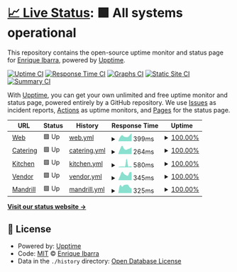 # [📈 Live Status](https://enrique-ibarra.github.io/rh-v2): <!--live status--> **🟩 All systems operational**

This repository contains the open-source uptime monitor and status page for [Enrique Ibarra](https://enrique-ibarra.github.io/rh-v2), powered by [Upptime](https://github.com/upptime/upptime).

[![Uptime CI](https://github.com/enrique-ibarra/rh-v2/workflows/Uptime%20CI/badge.svg)](https://github.com/enrique-ibarra/rh-v2/actions?query=workflow%3A%22Uptime+CI%22)
[![Response Time CI](https://github.com/enrique-ibarra/rh-v2/workflows/Response%20Time%20CI/badge.svg)](https://github.com/enrique-ibarra/rh-v2/actions?query=workflow%3A%22Response+Time+CI%22)
[![Graphs CI](https://github.com/enrique-ibarra/rh-v2/workflows/Graphs%20CI/badge.svg)](https://github.com/enrique-ibarra/rh-v2/actions?query=workflow%3A%22Graphs+CI%22)
[![Static Site CI](https://github.com/enrique-ibarra/rh-v2/workflows/Static%20Site%20CI/badge.svg)](https://github.com/enrique-ibarra/rh-v2/actions?query=workflow%3A%22Static+Site+CI%22)
[![Summary CI](https://github.com/enrique-ibarra/rh-v2/workflows/Summary%20CI/badge.svg)](https://github.com/enrique-ibarra/rh-v2/actions?query=workflow%3A%22Summary+CI%22)

With [Upptime](https://upptime.js.org), you can get your own unlimited and free uptime monitor and status page, powered entirely by a GitHub repository. We use [Issues](https://github.com/enrique-ibarra/rh-v2/issues) as incident reports, [Actions](https://github.com/enrique-ibarra/rh-v2/actions) as uptime monitors, and [Pages](https://enrique-ibarra.github.io/rh-v2) for the status page.

<!--start: status pages-->
<!-- This summary is generated by Upptime (https://github.com/upptime/upptime) -->
<!-- Do not edit this manually, your changes will be overwritten -->
<!-- prettier-ignore -->
| URL | Status | History | Response Time | Uptime |
| --- | ------ | ------- | ------------- | ------ |
| <img alt="" src="https://roaminghunger.com/favicon.ico" height="13"> [Web](https://roaminghunger.com) | 🟩 Up | [web.yml](https://github.com/enrique-ibarra/rh-v2/commits/HEAD/history/web.yml) | <details><summary><img alt="Response time graph" src="./graphs/web/response-time-week.png" height="20"> 399ms</summary><br><a href="https://enrique-ibarra.github.io/rh-v2/history/web"><img alt="Response time 327" src="https://img.shields.io/endpoint?url=https%3A%2F%2Fraw.githubusercontent.com%2Fenrique-ibarra%2Frh-v2%2FHEAD%2Fapi%2Fweb%2Fresponse-time.json"></a><br><a href="https://enrique-ibarra.github.io/rh-v2/history/web"><img alt="24-hour response time 615" src="https://img.shields.io/endpoint?url=https%3A%2F%2Fraw.githubusercontent.com%2Fenrique-ibarra%2Frh-v2%2FHEAD%2Fapi%2Fweb%2Fresponse-time-day.json"></a><br><a href="https://enrique-ibarra.github.io/rh-v2/history/web"><img alt="7-day response time 399" src="https://img.shields.io/endpoint?url=https%3A%2F%2Fraw.githubusercontent.com%2Fenrique-ibarra%2Frh-v2%2FHEAD%2Fapi%2Fweb%2Fresponse-time-week.json"></a><br><a href="https://enrique-ibarra.github.io/rh-v2/history/web"><img alt="30-day response time 350" src="https://img.shields.io/endpoint?url=https%3A%2F%2Fraw.githubusercontent.com%2Fenrique-ibarra%2Frh-v2%2FHEAD%2Fapi%2Fweb%2Fresponse-time-month.json"></a><br><a href="https://enrique-ibarra.github.io/rh-v2/history/web"><img alt="1-year response time 327" src="https://img.shields.io/endpoint?url=https%3A%2F%2Fraw.githubusercontent.com%2Fenrique-ibarra%2Frh-v2%2FHEAD%2Fapi%2Fweb%2Fresponse-time-year.json"></a></details> | <details><summary><a href="https://enrique-ibarra.github.io/rh-v2/history/web">100.00%</a></summary><a href="https://enrique-ibarra.github.io/rh-v2/history/web"><img alt="All-time uptime 99.95%" src="https://img.shields.io/endpoint?url=https%3A%2F%2Fraw.githubusercontent.com%2Fenrique-ibarra%2Frh-v2%2FHEAD%2Fapi%2Fweb%2Fuptime.json"></a><br><a href="https://enrique-ibarra.github.io/rh-v2/history/web"><img alt="24-hour uptime 100.00%" src="https://img.shields.io/endpoint?url=https%3A%2F%2Fraw.githubusercontent.com%2Fenrique-ibarra%2Frh-v2%2FHEAD%2Fapi%2Fweb%2Fuptime-day.json"></a><br><a href="https://enrique-ibarra.github.io/rh-v2/history/web"><img alt="7-day uptime 100.00%" src="https://img.shields.io/endpoint?url=https%3A%2F%2Fraw.githubusercontent.com%2Fenrique-ibarra%2Frh-v2%2FHEAD%2Fapi%2Fweb%2Fuptime-week.json"></a><br><a href="https://enrique-ibarra.github.io/rh-v2/history/web"><img alt="30-day uptime 100.00%" src="https://img.shields.io/endpoint?url=https%3A%2F%2Fraw.githubusercontent.com%2Fenrique-ibarra%2Frh-v2%2FHEAD%2Fapi%2Fweb%2Fuptime-month.json"></a><br><a href="https://enrique-ibarra.github.io/rh-v2/history/web"><img alt="1-year uptime 99.95%" src="https://img.shields.io/endpoint?url=https%3A%2F%2Fraw.githubusercontent.com%2Fenrique-ibarra%2Frh-v2%2FHEAD%2Fapi%2Fweb%2Fuptime-year.json"></a></details>
| <img alt="" src="https://catering.roaminghunger.com/favicon.ico" height="13"> [Catering](https://catering.roaminghunger.com) | 🟩 Up | [catering.yml](https://github.com/enrique-ibarra/rh-v2/commits/HEAD/history/catering.yml) | <details><summary><img alt="Response time graph" src="./graphs/catering/response-time-week.png" height="20"> 264ms</summary><br><a href="https://enrique-ibarra.github.io/rh-v2/history/catering"><img alt="Response time 243" src="https://img.shields.io/endpoint?url=https%3A%2F%2Fraw.githubusercontent.com%2Fenrique-ibarra%2Frh-v2%2FHEAD%2Fapi%2Fcatering%2Fresponse-time.json"></a><br><a href="https://enrique-ibarra.github.io/rh-v2/history/catering"><img alt="24-hour response time 297" src="https://img.shields.io/endpoint?url=https%3A%2F%2Fraw.githubusercontent.com%2Fenrique-ibarra%2Frh-v2%2FHEAD%2Fapi%2Fcatering%2Fresponse-time-day.json"></a><br><a href="https://enrique-ibarra.github.io/rh-v2/history/catering"><img alt="7-day response time 264" src="https://img.shields.io/endpoint?url=https%3A%2F%2Fraw.githubusercontent.com%2Fenrique-ibarra%2Frh-v2%2FHEAD%2Fapi%2Fcatering%2Fresponse-time-week.json"></a><br><a href="https://enrique-ibarra.github.io/rh-v2/history/catering"><img alt="30-day response time 246" src="https://img.shields.io/endpoint?url=https%3A%2F%2Fraw.githubusercontent.com%2Fenrique-ibarra%2Frh-v2%2FHEAD%2Fapi%2Fcatering%2Fresponse-time-month.json"></a><br><a href="https://enrique-ibarra.github.io/rh-v2/history/catering"><img alt="1-year response time 243" src="https://img.shields.io/endpoint?url=https%3A%2F%2Fraw.githubusercontent.com%2Fenrique-ibarra%2Frh-v2%2FHEAD%2Fapi%2Fcatering%2Fresponse-time-year.json"></a></details> | <details><summary><a href="https://enrique-ibarra.github.io/rh-v2/history/catering">100.00%</a></summary><a href="https://enrique-ibarra.github.io/rh-v2/history/catering"><img alt="All-time uptime 99.95%" src="https://img.shields.io/endpoint?url=https%3A%2F%2Fraw.githubusercontent.com%2Fenrique-ibarra%2Frh-v2%2FHEAD%2Fapi%2Fcatering%2Fuptime.json"></a><br><a href="https://enrique-ibarra.github.io/rh-v2/history/catering"><img alt="24-hour uptime 100.00%" src="https://img.shields.io/endpoint?url=https%3A%2F%2Fraw.githubusercontent.com%2Fenrique-ibarra%2Frh-v2%2FHEAD%2Fapi%2Fcatering%2Fuptime-day.json"></a><br><a href="https://enrique-ibarra.github.io/rh-v2/history/catering"><img alt="7-day uptime 100.00%" src="https://img.shields.io/endpoint?url=https%3A%2F%2Fraw.githubusercontent.com%2Fenrique-ibarra%2Frh-v2%2FHEAD%2Fapi%2Fcatering%2Fuptime-week.json"></a><br><a href="https://enrique-ibarra.github.io/rh-v2/history/catering"><img alt="30-day uptime 100.00%" src="https://img.shields.io/endpoint?url=https%3A%2F%2Fraw.githubusercontent.com%2Fenrique-ibarra%2Frh-v2%2FHEAD%2Fapi%2Fcatering%2Fuptime-month.json"></a><br><a href="https://enrique-ibarra.github.io/rh-v2/history/catering"><img alt="1-year uptime 99.95%" src="https://img.shields.io/endpoint?url=https%3A%2F%2Fraw.githubusercontent.com%2Fenrique-ibarra%2Frh-v2%2FHEAD%2Fapi%2Fcatering%2Fuptime-year.json"></a></details>
| <img alt="" src="https://kitchen.roaminghunger.com/favicon.ico" height="13"> [Kitchen](https://kitchen.roaminghunger.com) | 🟩 Up | [kitchen.yml](https://github.com/enrique-ibarra/rh-v2/commits/HEAD/history/kitchen.yml) | <details><summary><img alt="Response time graph" src="./graphs/kitchen/response-time-week.png" height="20"> 580ms</summary><br><a href="https://enrique-ibarra.github.io/rh-v2/history/kitchen"><img alt="Response time 255" src="https://img.shields.io/endpoint?url=https%3A%2F%2Fraw.githubusercontent.com%2Fenrique-ibarra%2Frh-v2%2FHEAD%2Fapi%2Fkitchen%2Fresponse-time.json"></a><br><a href="https://enrique-ibarra.github.io/rh-v2/history/kitchen"><img alt="24-hour response time 236" src="https://img.shields.io/endpoint?url=https%3A%2F%2Fraw.githubusercontent.com%2Fenrique-ibarra%2Frh-v2%2FHEAD%2Fapi%2Fkitchen%2Fresponse-time-day.json"></a><br><a href="https://enrique-ibarra.github.io/rh-v2/history/kitchen"><img alt="7-day response time 580" src="https://img.shields.io/endpoint?url=https%3A%2F%2Fraw.githubusercontent.com%2Fenrique-ibarra%2Frh-v2%2FHEAD%2Fapi%2Fkitchen%2Fresponse-time-week.json"></a><br><a href="https://enrique-ibarra.github.io/rh-v2/history/kitchen"><img alt="30-day response time 329" src="https://img.shields.io/endpoint?url=https%3A%2F%2Fraw.githubusercontent.com%2Fenrique-ibarra%2Frh-v2%2FHEAD%2Fapi%2Fkitchen%2Fresponse-time-month.json"></a><br><a href="https://enrique-ibarra.github.io/rh-v2/history/kitchen"><img alt="1-year response time 255" src="https://img.shields.io/endpoint?url=https%3A%2F%2Fraw.githubusercontent.com%2Fenrique-ibarra%2Frh-v2%2FHEAD%2Fapi%2Fkitchen%2Fresponse-time-year.json"></a></details> | <details><summary><a href="https://enrique-ibarra.github.io/rh-v2/history/kitchen">100.00%</a></summary><a href="https://enrique-ibarra.github.io/rh-v2/history/kitchen"><img alt="All-time uptime 99.95%" src="https://img.shields.io/endpoint?url=https%3A%2F%2Fraw.githubusercontent.com%2Fenrique-ibarra%2Frh-v2%2FHEAD%2Fapi%2Fkitchen%2Fuptime.json"></a><br><a href="https://enrique-ibarra.github.io/rh-v2/history/kitchen"><img alt="24-hour uptime 100.00%" src="https://img.shields.io/endpoint?url=https%3A%2F%2Fraw.githubusercontent.com%2Fenrique-ibarra%2Frh-v2%2FHEAD%2Fapi%2Fkitchen%2Fuptime-day.json"></a><br><a href="https://enrique-ibarra.github.io/rh-v2/history/kitchen"><img alt="7-day uptime 100.00%" src="https://img.shields.io/endpoint?url=https%3A%2F%2Fraw.githubusercontent.com%2Fenrique-ibarra%2Frh-v2%2FHEAD%2Fapi%2Fkitchen%2Fuptime-week.json"></a><br><a href="https://enrique-ibarra.github.io/rh-v2/history/kitchen"><img alt="30-day uptime 100.00%" src="https://img.shields.io/endpoint?url=https%3A%2F%2Fraw.githubusercontent.com%2Fenrique-ibarra%2Frh-v2%2FHEAD%2Fapi%2Fkitchen%2Fuptime-month.json"></a><br><a href="https://enrique-ibarra.github.io/rh-v2/history/kitchen"><img alt="1-year uptime 99.95%" src="https://img.shields.io/endpoint?url=https%3A%2F%2Fraw.githubusercontent.com%2Fenrique-ibarra%2Frh-v2%2FHEAD%2Fapi%2Fkitchen%2Fuptime-year.json"></a></details>
| <img alt="" src="https://vendor.roaminghunger.com/favicon.ico" height="13"> [Vendor](https://vendor.roaminghunger.com) | 🟩 Up | [vendor.yml](https://github.com/enrique-ibarra/rh-v2/commits/HEAD/history/vendor.yml) | <details><summary><img alt="Response time graph" src="./graphs/vendor/response-time-week.png" height="20"> 345ms</summary><br><a href="https://enrique-ibarra.github.io/rh-v2/history/vendor"><img alt="Response time 282" src="https://img.shields.io/endpoint?url=https%3A%2F%2Fraw.githubusercontent.com%2Fenrique-ibarra%2Frh-v2%2FHEAD%2Fapi%2Fvendor%2Fresponse-time.json"></a><br><a href="https://enrique-ibarra.github.io/rh-v2/history/vendor"><img alt="24-hour response time 408" src="https://img.shields.io/endpoint?url=https%3A%2F%2Fraw.githubusercontent.com%2Fenrique-ibarra%2Frh-v2%2FHEAD%2Fapi%2Fvendor%2Fresponse-time-day.json"></a><br><a href="https://enrique-ibarra.github.io/rh-v2/history/vendor"><img alt="7-day response time 345" src="https://img.shields.io/endpoint?url=https%3A%2F%2Fraw.githubusercontent.com%2Fenrique-ibarra%2Frh-v2%2FHEAD%2Fapi%2Fvendor%2Fresponse-time-week.json"></a><br><a href="https://enrique-ibarra.github.io/rh-v2/history/vendor"><img alt="30-day response time 288" src="https://img.shields.io/endpoint?url=https%3A%2F%2Fraw.githubusercontent.com%2Fenrique-ibarra%2Frh-v2%2FHEAD%2Fapi%2Fvendor%2Fresponse-time-month.json"></a><br><a href="https://enrique-ibarra.github.io/rh-v2/history/vendor"><img alt="1-year response time 282" src="https://img.shields.io/endpoint?url=https%3A%2F%2Fraw.githubusercontent.com%2Fenrique-ibarra%2Frh-v2%2FHEAD%2Fapi%2Fvendor%2Fresponse-time-year.json"></a></details> | <details><summary><a href="https://enrique-ibarra.github.io/rh-v2/history/vendor">100.00%</a></summary><a href="https://enrique-ibarra.github.io/rh-v2/history/vendor"><img alt="All-time uptime 99.95%" src="https://img.shields.io/endpoint?url=https%3A%2F%2Fraw.githubusercontent.com%2Fenrique-ibarra%2Frh-v2%2FHEAD%2Fapi%2Fvendor%2Fuptime.json"></a><br><a href="https://enrique-ibarra.github.io/rh-v2/history/vendor"><img alt="24-hour uptime 100.00%" src="https://img.shields.io/endpoint?url=https%3A%2F%2Fraw.githubusercontent.com%2Fenrique-ibarra%2Frh-v2%2FHEAD%2Fapi%2Fvendor%2Fuptime-day.json"></a><br><a href="https://enrique-ibarra.github.io/rh-v2/history/vendor"><img alt="7-day uptime 100.00%" src="https://img.shields.io/endpoint?url=https%3A%2F%2Fraw.githubusercontent.com%2Fenrique-ibarra%2Frh-v2%2FHEAD%2Fapi%2Fvendor%2Fuptime-week.json"></a><br><a href="https://enrique-ibarra.github.io/rh-v2/history/vendor"><img alt="30-day uptime 100.00%" src="https://img.shields.io/endpoint?url=https%3A%2F%2Fraw.githubusercontent.com%2Fenrique-ibarra%2Frh-v2%2FHEAD%2Fapi%2Fvendor%2Fuptime-month.json"></a><br><a href="https://enrique-ibarra.github.io/rh-v2/history/vendor"><img alt="1-year uptime 99.95%" src="https://img.shields.io/endpoint?url=https%3A%2F%2Fraw.githubusercontent.com%2Fenrique-ibarra%2Frh-v2%2FHEAD%2Fapi%2Fvendor%2Fuptime-year.json"></a></details>
| <img alt="" src="https://icons.duckduckgo.com/ip3/mandrillapp.com.ico" height="13"> [Mandrill](https://mandrillapp.com) | 🟩 Up | [mandrill.yml](https://github.com/enrique-ibarra/rh-v2/commits/HEAD/history/mandrill.yml) | <details><summary><img alt="Response time graph" src="./graphs/mandrill/response-time-week.png" height="20"> 325ms</summary><br><a href="https://enrique-ibarra.github.io/rh-v2/history/mandrill"><img alt="Response time 299" src="https://img.shields.io/endpoint?url=https%3A%2F%2Fraw.githubusercontent.com%2Fenrique-ibarra%2Frh-v2%2FHEAD%2Fapi%2Fmandrill%2Fresponse-time.json"></a><br><a href="https://enrique-ibarra.github.io/rh-v2/history/mandrill"><img alt="24-hour response time 233" src="https://img.shields.io/endpoint?url=https%3A%2F%2Fraw.githubusercontent.com%2Fenrique-ibarra%2Frh-v2%2FHEAD%2Fapi%2Fmandrill%2Fresponse-time-day.json"></a><br><a href="https://enrique-ibarra.github.io/rh-v2/history/mandrill"><img alt="7-day response time 325" src="https://img.shields.io/endpoint?url=https%3A%2F%2Fraw.githubusercontent.com%2Fenrique-ibarra%2Frh-v2%2FHEAD%2Fapi%2Fmandrill%2Fresponse-time-week.json"></a><br><a href="https://enrique-ibarra.github.io/rh-v2/history/mandrill"><img alt="30-day response time 300" src="https://img.shields.io/endpoint?url=https%3A%2F%2Fraw.githubusercontent.com%2Fenrique-ibarra%2Frh-v2%2FHEAD%2Fapi%2Fmandrill%2Fresponse-time-month.json"></a><br><a href="https://enrique-ibarra.github.io/rh-v2/history/mandrill"><img alt="1-year response time 299" src="https://img.shields.io/endpoint?url=https%3A%2F%2Fraw.githubusercontent.com%2Fenrique-ibarra%2Frh-v2%2FHEAD%2Fapi%2Fmandrill%2Fresponse-time-year.json"></a></details> | <details><summary><a href="https://enrique-ibarra.github.io/rh-v2/history/mandrill">100.00%</a></summary><a href="https://enrique-ibarra.github.io/rh-v2/history/mandrill"><img alt="All-time uptime 100.00%" src="https://img.shields.io/endpoint?url=https%3A%2F%2Fraw.githubusercontent.com%2Fenrique-ibarra%2Frh-v2%2FHEAD%2Fapi%2Fmandrill%2Fuptime.json"></a><br><a href="https://enrique-ibarra.github.io/rh-v2/history/mandrill"><img alt="24-hour uptime 100.00%" src="https://img.shields.io/endpoint?url=https%3A%2F%2Fraw.githubusercontent.com%2Fenrique-ibarra%2Frh-v2%2FHEAD%2Fapi%2Fmandrill%2Fuptime-day.json"></a><br><a href="https://enrique-ibarra.github.io/rh-v2/history/mandrill"><img alt="7-day uptime 100.00%" src="https://img.shields.io/endpoint?url=https%3A%2F%2Fraw.githubusercontent.com%2Fenrique-ibarra%2Frh-v2%2FHEAD%2Fapi%2Fmandrill%2Fuptime-week.json"></a><br><a href="https://enrique-ibarra.github.io/rh-v2/history/mandrill"><img alt="30-day uptime 100.00%" src="https://img.shields.io/endpoint?url=https%3A%2F%2Fraw.githubusercontent.com%2Fenrique-ibarra%2Frh-v2%2FHEAD%2Fapi%2Fmandrill%2Fuptime-month.json"></a><br><a href="https://enrique-ibarra.github.io/rh-v2/history/mandrill"><img alt="1-year uptime 100.00%" src="https://img.shields.io/endpoint?url=https%3A%2F%2Fraw.githubusercontent.com%2Fenrique-ibarra%2Frh-v2%2FHEAD%2Fapi%2Fmandrill%2Fuptime-year.json"></a></details>

<!--end: status pages-->

[**Visit our status website →**](https://enrique-ibarra.github.io/rh-v2)

## 📄 License

- Powered by: [Upptime](https://github.com/upptime/upptime)
- Code: [MIT](./LICENSE) © [Enrique Ibarra](https://enrique-ibarra.github.io/rh-v2)
- Data in the `./history` directory: [Open Database License](https://opendatacommons.org/licenses/odbl/1-0/)

